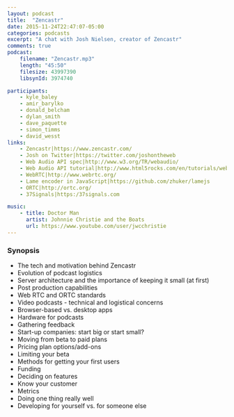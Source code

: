 ```yaml
---
layout: podcast
title:  "Zencastr"
date: 2015-11-24T22:47:07-05:00
categories: podcasts
excerpt: "A chat with Josh Nielsen, creator of Zencastr"
comments: true
podcast:
    filename: "Zencastr.mp3"
    length: "45:50"
    filesize: 43997390
    libsynId: 3974740

participants: 
    - kyle_baley
    - amir_barylko
    - donald_belcham
    - dylan_smith
    - dave_paquette
    - simon_timms
    - david_wesst
links:
    - Zencastr|https://www.zencastr.com/
    - Josh on Twitter|https://twitter.com/joshontheweb
    - Web Audio API spec|http://www.w3.org/TR/webaudio/
    - Web Audio API tutorial|http://www.html5rocks.com/en/tutorials/webaudio/intro/
    - WebRTC|http://www.webrtc.org/
    - Lame encoder in JavaScript|https://github.com/zhuker/lamejs
    - ORTC|http://ortc.org/
    - 37Signals|https:/37signals.com

music:
    - title: Doctor Man
      artist: Johnnie Christie and the Boats
      url: https://www.youtube.com/user/jwcchristie
---
```


### Synopsis

* The tech and motivation behind Zencastr
* Evolution of podcast logistics
* Server architecture and the importance of keeping it small (at first)
* Post production capabilities
* Web RTC and ORTC standards
* Video podcasts - technical and logistical concerns
* Browser-based vs. desktop apps
* Hardware for podcasts
* Gathering feedback
* Start-up companies: start big or start small?
* Moving from beta to paid plans
* Pricing plan options/add-ons
* Limiting your beta
* Methods for getting your first users
* Funding
* Deciding on features
* Know your customer
* Metrics
* Doing one thing really well
* Developing for yourself vs. for someone else

